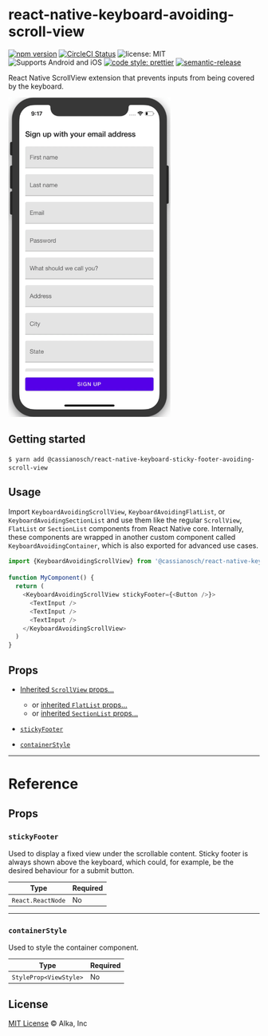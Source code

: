 # react-native-keyboard-avoiding-scroll-view

[![npm version](https://img.shields.io/npm/v/react-native-keyboard-avoiding-scroll-view.svg)](https://www.npmjs.org/package/react-native-keyboard-avoiding-scroll-view)
[![CircleCI Status](https://img.shields.io/circleci/project/github/alkafinance/react-native-keyboard-avoiding-scroll-view/master.svg)](https://circleci.com/gh/alkafinance/workflows/react-native-keyboard-avoiding-scroll-view/tree/master)
![license: MIT](https://img.shields.io/npm/l/react-native-keyboard-avoiding-scroll-view.svg)
![Supports Android and iOS](https://img.shields.io/badge/platforms-android%20|%20ios-lightgrey.svg)
[![code style: prettier](https://img.shields.io/badge/code_style-prettier-ff69b4.svg)](https://github.com/prettier/prettier)
[![semantic-release](https://img.shields.io/badge/%20%20%F0%9F%93%A6%F0%9F%9A%80-semantic--release-e10079.svg)](https://github.com/semantic-release/semantic-release)

React Native ScrollView extension that prevents inputs from being covered by the keyboard.

<img src="./.github/demo.gif" width="auto" height="640">

## Getting started

`$ yarn add @cassianosch/react-native-keyboard-sticky-footer-avoiding-scroll-view`

## Usage

Import `KeyboardAvoidingScrollView`, `KeyboardAvoidingFlatList`, or `KeyboardAvoidingSectionList` and use them like the regular `ScrollView`, `FlatList` or `SectionList` components from React Native core. Internally, these components are wrapped in another custom component called `KeyboardAvoidingContainer`, which is also exported for advanced use cases.

```javascript
import {KeyboardAvoidingScrollView} from '@cassianosch/react-native-keyboard-sticky-footer-avoiding-scroll-view';

function MyComponent() {
  return (
    <KeyboardAvoidingScrollView stickyFooter={<Button />}>
      <TextInput />
      <TextInput />
      <TextInput />
    </KeyboardAvoidingScrollView>
  )
}
```

## Props

- [Inherited `ScrollView` props...](https://facebook.github.io/react-native/docs/scrollview.html#props)
  - or [inherited `FlatList` props...](https://facebook.github.io/react-native/docs/flatlist#props)
  - or [inherited `SectionList` props...](https://facebook.github.io/react-native/docs/sectionlist#props)

- [`stickyFooter`](#stickyFooter)
- [`containerStyle`](#containerStyle)

---

# Reference

## Props

### `stickyFooter`

Used to display a fixed view under the scrollable content. Sticky footer is always shown above the keyboard, which could, for example, be the desired behaviour for a submit button.

| Type              | Required |
| ----------------- | -------- |
| `React.ReactNode` | No       |

---

### `containerStyle`

Used to style the container component.

| Type                   | Required |
| ---------------------- | -------- |
| `StyleProp<ViewStyle>` | No       |

## License

[MIT License](./LICENSE) © Alka, Inc
